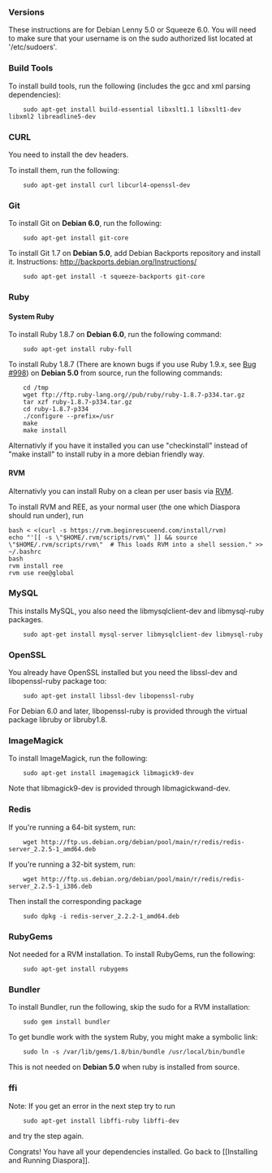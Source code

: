 ### Versions

These instructions are for Debian Lenny 5.0 or Squeeze 6.0.  You will need to make sure that your username is on the sudo authorized list located at '/etc/sudoers'.

### Build Tools

To install build tools, run the following (includes the gcc and xml parsing dependencies):

        sudo apt-get install build-essential libxslt1.1 libxslt1-dev libxml2 libreadline5-dev

### CURL

You need to install the dev headers.

To install them, run the following:

        sudo apt-get install curl libcurl4-openssl-dev

### Git

To install Git on **Debian 6.0**, run the following:

        sudo apt-get install git-core

To install Git 1.7 on **Debian 5.0**, add Debian Backports repository and install it. Instructions: http://backports.debian.org/Instructions/

        sudo apt-get install -t squeeze-backports git-core


### Ruby

#### System Ruby
To install Ruby 1.8.7 on **Debian 6.0**, run the following command:

        sudo apt-get install ruby-full

To install Ruby 1.8.7 (There are known bugs if you use Ruby 1.9.x, see [Bug #998](http://bugs.joindiaspora.com/issues/998)) on **Debian 5.0** from source, run the following commands:

        cd /tmp
        wget ftp://ftp.ruby-lang.org//pub/ruby/ruby-1.8.7-p334.tar.gz
        tar xzf ruby-1.8.7-p334.tar.gz
        cd ruby-1.8.7-p334
        ./configure --prefix=/usr
        make
        make install

Alternativly if you have it installed you can use "checkinstall" instead of "make install" to install ruby in a more debian friendly way.

#### RVM

Alternativly you can install Ruby on a clean per user basis via [RVM](https://rvm.beginrescueend.com/).

To install RVM and REE, as your normal user (the one which Diaspora should run under), run

    bash < <(curl -s https://rvm.beginrescueend.com/install/rvm)
    echo "'[[ -s \"$HOME/.rvm/scripts/rvm\" ]] && source \"$HOME/.rvm/scripts/rvm\"  # This loads RVM into a shell session." >> ~/.bashrc
    bash
    rvm install ree
    rvm use ree@global

### MySQL

This installs MySQL, you also need the libmysqlclient-dev and libmysql-ruby packages.

        sudo apt-get install mysql-server libmysqlclient-dev libmysql-ruby

### OpenSSL

You already have OpenSSL installed but you need the libssl-dev and libopenssl-ruby package too:

        sudo apt-get install libssl-dev libopenssl-ruby

For Debian 6.0 and later, libopenssl-ruby is provided through the virtual package libruby or libruby1.8.

### ImageMagick

To install ImageMagick, run the following:

        sudo apt-get install imagemagick libmagick9-dev

Note that libmagick9-dev is provided through libmagickwand-dev.

### Redis

If you're running a 64-bit system, run:

        wget http://ftp.us.debian.org/debian/pool/main/r/redis/redis-server_2.2.5-1_amd64.deb

If you're running a 32-bit system, run:

        wget http://ftp.us.debian.org/debian/pool/main/r/redis/redis-server_2.2.5-1_i386.deb

Then install the corresponding package

        sudo dpkg -i redis-server_2.2.2-1_amd64.deb

### RubyGems

Not needed for a RVM installation.
To install RubyGems, run the following:

        sudo apt-get install rubygems

### Bundler

To install Bundler, run the following, skip the sudo for a RVM installation:

        sudo gem install bundler 

To get bundle work with the system Ruby, you might make a symbolic link:

        sudo ln -s /var/lib/gems/1.8/bin/bundle /usr/local/bin/bundle

This is not needed on **Debian 5.0** when ruby is installed from source.


### ffi

Note: If you get an error in the next step try to run

        sudo apt-get install libffi-ruby libffi-dev

and try the step again.

Congrats! You have all your dependencies installed. Go back to [[Installing and Running Diaspora]].
